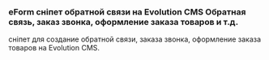 
<meta http-equiv="Content-Type" content="text/html; charset=utf-8">
<h3>eForm сніпет обратной связи на Evolution CMS Обратная связь, заказ звонка, оформление заказа товаров и т.д.</h3>
сніпет для создание обратной связи, заказа звонка, оформление заказа товаров на Evolution CMS.
